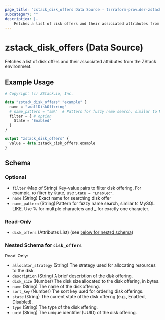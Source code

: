 ```yaml
---
page_title: "zstack_disk_offers Data Source - terraform-provider-zstack"
subcategory: ""
description: |-
    Fetches a list of disk offers and their associated attributes from the ZStack environment.
---
```


# zstack_disk_offers (Data Source)

Fetches a list of disk offers and their associated attributes from the ZStack environment.

## Example Usage

```terraform
# Copyright (c) ZStack.io, Inc.

data "zstack_disk_offers" "example" {
  name = "smallDiskOffering"
  # name_pattern = "sm%"  # Pattern for fuzzy name search, similar to MySQL LIKE. Use % for multiple characters and _ for exactly one character.
  filter = { # option
    State = "Enabled"
  }
}

output "zstack_disk_offers" {
  value = data.zstack_disk_offers.example
}
```

<!-- schema generated by tfplugindocs -->
## Schema

### Optional

- `filter` (Map of String) Key-value pairs to filter disk offering. For example, to filter by State, use `State = "Enabled"`.
- `name` (String) Exact name for searching  disk offer
- `name_pattern` (String) Pattern for fuzzy name search, similar to MySQL LIKE. Use % for multiple characters and _ for exactly one character.

### Read-Only

- `disk_offers` (Attributes List) (see [below for nested schema](#nestedatt--disk_offers))

<a id="nestedatt--disk_offers"></a>
### Nested Schema for `disk_offers`

Read-Only:

- `allocator_strategy` (String) The strategy used for allocating resources to the disk.
- `description` (String) A brief description of the disk offering.
- `disk_size` (Number) The disk size allocated to the disk offering, in bytes.
- `name` (String) The name of the disk offering.
- `sort_key` (Number) The sort key used for ordering disk offerings.
- `state` (String) The current state of the disk offering (e.g., Enabled, Disabled).
- `type` (String) The type of the disk offering.
- `uuid` (String) The unique identifier (UUID) of the disk offering.



